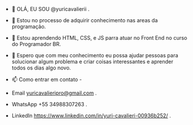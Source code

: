 - 👋 OLÁ, EU SOU @yuricavalierii .
- 👀 Estou no processo de adquirir conhecimento nas areas da programação.
- 🌱 Estou aprendendo HTML, CSS, e JS parra atuar no Front End no curso do Programador BR.
- 💞️ Espero que com meu conhecimento eu possa ajudar pessoas para solucionar algum problema e criar coisas interessantes e aprender todos os dias algo novo.

- 📫 Como entrar em contato -
- Email yuricavalieripro@gmail.com .
- WhatsApp +55 34988307263 .
- LinkedIn https://www.linkedin.com/in/yuri-cavalieri-00936b252/ .





